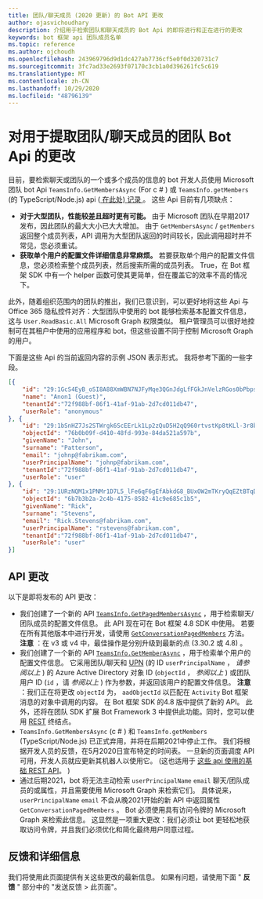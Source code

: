 ```yaml
---
title: 团队/聊天成员 (2020 更新) 的 Bot API 更改
author: ojasvichoudhary
description: 介绍用于检索团队和聊天成员的 Bot Api 的即将进行和正在进行的更改
keywords: bot 框架 api 团队成员名单
ms.topic: reference
ms.author: ojchoudh
ms.openlocfilehash: 243969796d9d1dc427ab7736cf5e0f0d320731c7
ms.sourcegitcommit: 3fc7ad33e2693f07170c3cb1a0d396261fc5c619
ms.translationtype: MT
ms.contentlocale: zh-CN
ms.lasthandoff: 10/29/2020
ms.locfileid: "48796139"
---
```

# <a name="changes-to-teams-bot-apis-for-fetching-teamchat-members"></a>对用于提取团队/聊天成员的团队 Bot Api 的更改

目前，要检索聊天或团队的一个或多个成员的信息的 bot 开发人员使用 Microsoft 团队 bot Api `TeamsInfo.GetMembersAsync` (For c # ) 或 `TeamsInfo.getMembers` (的 TypeScript/Node.js) api ([ 在此处) 记录 ](https://docs.microsoft.com/microsoftteams/platform/bots/how-to/get-teams-context?tabs=dotnet#fetching-the-roster-or-user-profile)。 这些 Api 目前有几项缺点：

* **对于大型团队，性能较差且超时更有可能。** 由于 Microsoft 团队在早期2017发布，因此团队的最大大小已大大增加。 由于 `GetMembersAsync` / `getMembers` 返回整个成员列表，API 调用为大型团队返回的时间较长，因此调用超时并不常见，您必须重试。
* **获取单个用户的配置文件详细信息非常麻烦。** 若要获取单个用户的配置文件信息，您必须检索整个成员列表，然后搜索所需的成员列表。 True，在 Bot 框架 SDK 中有一个 helper 函数可使其更简单，但在覆盖它的效率不高的情况下。

此外，随着组织范围内的团队的推出，我们已意识到，可以更好地将这些 Api 与 Office 365 隐私控件对齐：大型团队中使用的 bot 能够检索基本配置文件信息，这与 `User.ReadBasic.All` Microsoft Graph 权限类似。 租户管理员可以很好地控制可在其租户中使用的应用程序和 bot，但这些设置不同于控制 Microsoft Graph 的用户。

下面是这些 Api 的当前返回内容的示例 JSON 表示形式。 我将参考下面的一些字段。

```json
[{
    "id": "29:1GcS4EyB_oSI8A88XmWBN7NJFyMqe3QGnJdgLfFGkJnVelzRGos0bPbpsfJjcbAD22bmKc4GMbrY2g4JDrrA8vM06X1-cHHle4zOE6U4ttcc",
    "name": "Anon1 (Guest)",
    "tenantId":"72f988bf-86f1-41af-91ab-2d7cd011db47",
    "userRole": "anonymous"
}, {
    "id": "29:1bSnHZ7Js2STWrgk6ScEErLk1Lp2zQuD5H2qQ960rtvstKp8tKLl-3r8b6DoW0QxZimuTxk_kupZ1DBMpvIQQUAZL-PNj0EORDvRZXy8kvWk",
    "objectId": "76b0b09f-d410-48fd-993e-84da521a597b",
    "givenName": "John",
    "surname": "Patterson",
    "email": "johnp@fabrikam.com",
    "userPrincipalName": "johnp@fabrikam.com",
    "tenantId":"72f988bf-86f1-41af-91ab-2d7cd011db47",
    "userRole": "user"
}, {
    "id": "29:1URzNQM1x1PNMr1D7L5_lFe6qF6gEfAbkdG8_BUxOW2mTKryQqEZtBTqDt10-MghkzjYDuUj4KG6nvg5lFAyjOLiGJ4jzhb99WrnI7XKriCs",
    "objectId": "6b7b3b2a-2c4b-4175-8582-41c9e685c1b5",
    "givenName": "Rick",
    "surname": "Stevens",
    "email": "Rick.Stevens@fabrikam.com",
    "userPrincipalName": "rstevens@fabrikam.com",
    "tenantId":"72f988bf-86f1-41af-91ab-2d7cd011db47",
    "userRole": "user"
}]
```

## <a name="api-changes"></a>API 更改
以下是即将发布的 API 更改：

* 我们创建了一个新的 API [`TeamsInfo.GetPagedMembersAsync`](https://docs.microsoft.com/microsoftteams/platform/bots/how-to/get-teams-context?tabs=dotnet#fetching-the-roster-or-user-profile) ，用于检索聊天/团队成员的配置文件信息。 此 API 现在可在 Bot 框架 4.8 SDK 中使用。 若要在所有其他版本中进行开发，请使用 [`GetConversationPagedMembers`](https://docs.microsoft.com/dotnet/api/microsoft.bot.connector.conversationsextensions.getconversationpagedmembersasync?view=botbuilder-dotnet-stable) 方法。 **注意** ：在 v3 或 v4 中，最佳操作是分别升级到最新的点 (3.30.2 或 4.8) 。 
* 我们创建了一个新的 API [`TeamsInfo.GetMemberAsync`](https://docs.microsoft.com/microsoftteams/platform/bots/how-to/get-teams-context?tabs=dotnet#get-single-member-details) ，用于检索单个用户的配置文件信息。 它采用团队/聊天和 [UPN](https://docs.microsoft.com/windows/win32/ad/naming-properties#userprincipalname) (的 ID `userPrincipalName` ， *请参阅以上* ) 的 Azure Active Directory 对象 ID (`objectId` ， *参阅以上* ) 或团队用户 ID (`id` ，请 *参阅以上* ) 作为参数，并返回该用户的配置文件信息。 **注意** ：我们正在将更改 `objectId` 为， `aadObjectId` 以匹配在 `Activity` Bot 框架消息的对象中调用的内容。 在 Bot 框架 SDK 的4.8 版中提供了新的 API。 此外，还将在团队 SDK 扩展 Bot Framework 3 中提供此功能。同时，您可以使用 [REST](https://docs.microsoft.com/microsoftteams/platform/bots/how-to/get-teams-context?tabs=json#get-single-member-details) 终结点。
* `TeamsInfo.GetMembersAsync` (c # ) 和 `TeamsInfo.getMembers` (TypeScript/Node.js) 已正式弃用，并将在后期2021中停止工作。 我们将根据开发人员的反馈，在5月2020日宣布特定的时间表。 一旦新的页面调度 API 可用，开发人员就应更新其机器人以使用它。  (这也适用于 [这些 api 使用的基础 REST API](https://docs.microsoft.com/microsoftteams/platform/bots/how-to/get-teams-context?tabs=json#tabpanel_CeZOj-G++Q_json)。 ) 
* 通过后期2021，bot 将无法主动检索 `userPrincipalName` `email` 聊天/团队成员的或属性，并且需要使用 Microsoft Graph 来检索它们。 具体说来， `userPrincipalName` `email` 不会从晚2021开始的新 API 中返回属性 `GetConversationPagedMembers` 。 Bot 必须使用具有访问令牌的 Microsoft Graph 来检索此信息。 这显然是一项重大更改：我们必须让 bot 更轻松地获取访问令牌，并且我们必须优化和简化最终用户同意过程。

## <a name="feedback-and-more-information"></a>反馈和详细信息
我们将使用此页面提供有关这些更改的最新信息。 如果有问题，请使用下面 " **反馈** " 部分中的 "发送反馈 > 此页面"。 
